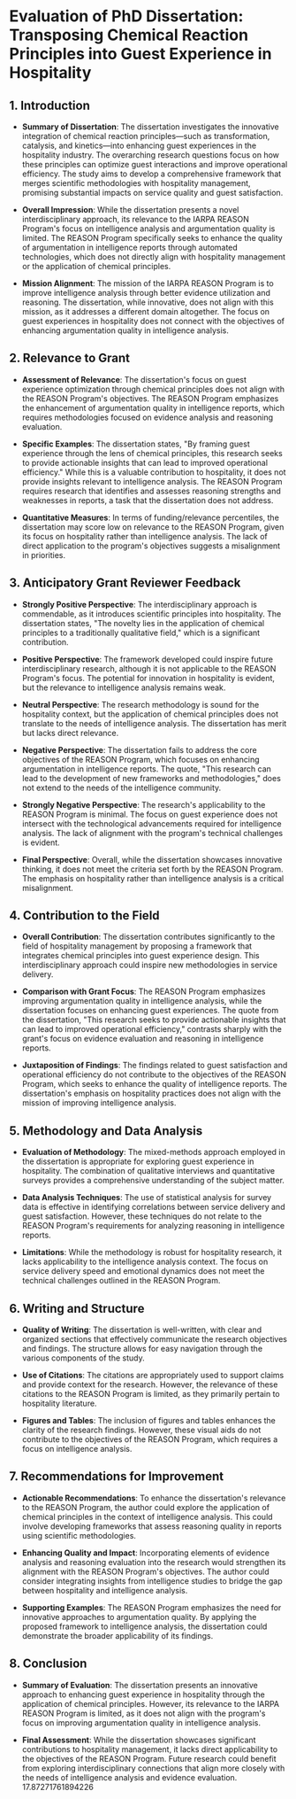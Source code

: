 # Evaluation of PhD Dissertation: Transposing Chemical Reaction Principles into Guest Experience in Hospitality

## 1. Introduction

- **Summary of Dissertation**: The dissertation investigates the innovative integration of chemical reaction principles—such as transformation, catalysis, and kinetics—into enhancing guest experiences in the hospitality industry. The overarching research questions focus on how these principles can optimize guest interactions and improve operational efficiency. The study aims to develop a comprehensive framework that merges scientific methodologies with hospitality management, promising substantial impacts on service quality and guest satisfaction.

- **Overall Impression**: While the dissertation presents a novel interdisciplinary approach, its relevance to the IARPA REASON Program's focus on intelligence analysis and argumentation quality is limited. The REASON Program specifically seeks to enhance the quality of argumentation in intelligence reports through automated technologies, which does not directly align with hospitality management or the application of chemical principles. 

- **Mission Alignment**: The mission of the IARPA REASON Program is to improve intelligence analysis through better evidence utilization and reasoning. The dissertation, while innovative, does not align with this mission, as it addresses a different domain altogether. The focus on guest experiences in hospitality does not connect with the objectives of enhancing argumentation quality in intelligence analysis.

## 2. Relevance to Grant

- **Assessment of Relevance**: The dissertation's focus on guest experience optimization through chemical principles does not align with the REASON Program's objectives. The REASON Program emphasizes the enhancement of argumentation quality in intelligence reports, which requires methodologies focused on evidence analysis and reasoning evaluation.

- **Specific Examples**: The dissertation states, "By framing guest experience through the lens of chemical principles, this research seeks to provide actionable insights that can lead to improved operational efficiency." While this is a valuable contribution to hospitality, it does not provide insights relevant to intelligence analysis. The REASON Program requires research that identifies and assesses reasoning strengths and weaknesses in reports, a task that the dissertation does not address.

- **Quantitative Measures**: In terms of funding/relevance percentiles, the dissertation may score low on relevance to the REASON Program, given its focus on hospitality rather than intelligence analysis. The lack of direct application to the program's objectives suggests a misalignment in priorities.

## 3. Anticipatory Grant Reviewer Feedback

- **Strongly Positive Perspective**: The interdisciplinary approach is commendable, as it introduces scientific principles into hospitality. The dissertation states, "The novelty lies in the application of chemical principles to a traditionally qualitative field," which is a significant contribution.

- **Positive Perspective**: The framework developed could inspire future interdisciplinary research, although it is not applicable to the REASON Program's focus. The potential for innovation in hospitality is evident, but the relevance to intelligence analysis remains weak.

- **Neutral Perspective**: The research methodology is sound for the hospitality context, but the application of chemical principles does not translate to the needs of intelligence analysis. The dissertation has merit but lacks direct relevance.

- **Negative Perspective**: The dissertation fails to address the core objectives of the REASON Program, which focuses on enhancing argumentation in intelligence reports. The quote, "This research can lead to the development of new frameworks and methodologies," does not extend to the needs of the intelligence community.

- **Strongly Negative Perspective**: The research's applicability to the REASON Program is minimal. The focus on guest experience does not intersect with the technological advancements required for intelligence analysis. The lack of alignment with the program's technical challenges is evident.

- **Final Perspective**: Overall, while the dissertation showcases innovative thinking, it does not meet the criteria set forth by the REASON Program. The emphasis on hospitality rather than intelligence analysis is a critical misalignment.

## 4. Contribution to the Field

- **Overall Contribution**: The dissertation contributes significantly to the field of hospitality management by proposing a framework that integrates chemical principles into guest experience design. This interdisciplinary approach could inspire new methodologies in service delivery.

- **Comparison with Grant Focus**: The REASON Program emphasizes improving argumentation quality in intelligence analysis, while the dissertation focuses on enhancing guest experiences. The quote from the dissertation, "This research seeks to provide actionable insights that can lead to improved operational efficiency," contrasts sharply with the grant's focus on evidence evaluation and reasoning in intelligence reports.

- **Juxtaposition of Findings**: The findings related to guest satisfaction and operational efficiency do not contribute to the objectives of the REASON Program, which seeks to enhance the quality of intelligence reports. The dissertation's emphasis on hospitality practices does not align with the mission of improving intelligence analysis.

## 5. Methodology and Data Analysis

- **Evaluation of Methodology**: The mixed-methods approach employed in the dissertation is appropriate for exploring guest experience in hospitality. The combination of qualitative interviews and quantitative surveys provides a comprehensive understanding of the subject matter.

- **Data Analysis Techniques**: The use of statistical analysis for survey data is effective in identifying correlations between service delivery and guest satisfaction. However, these techniques do not relate to the REASON Program's requirements for analyzing reasoning in intelligence reports.

- **Limitations**: While the methodology is robust for hospitality research, it lacks applicability to the intelligence analysis context. The focus on service delivery speed and emotional dynamics does not meet the technical challenges outlined in the REASON Program.

## 6. Writing and Structure

- **Quality of Writing**: The dissertation is well-written, with clear and organized sections that effectively communicate the research objectives and findings. The structure allows for easy navigation through the various components of the study.

- **Use of Citations**: The citations are appropriately used to support claims and provide context for the research. However, the relevance of these citations to the REASON Program is limited, as they primarily pertain to hospitality literature.

- **Figures and Tables**: The inclusion of figures and tables enhances the clarity of the research findings. However, these visual aids do not contribute to the objectives of the REASON Program, which requires a focus on intelligence analysis.

## 7. Recommendations for Improvement

- **Actionable Recommendations**: To enhance the dissertation's relevance to the REASON Program, the author could explore the application of chemical principles in the context of intelligence analysis. This could involve developing frameworks that assess reasoning quality in reports using scientific methodologies.

- **Enhancing Quality and Impact**: Incorporating elements of evidence analysis and reasoning evaluation into the research would strengthen its alignment with the REASON Program's objectives. The author could consider integrating insights from intelligence studies to bridge the gap between hospitality and intelligence analysis.

- **Supporting Examples**: The REASON Program emphasizes the need for innovative approaches to argumentation quality. By applying the proposed framework to intelligence analysis, the dissertation could demonstrate the broader applicability of its findings.

## 8. Conclusion

- **Summary of Evaluation**: The dissertation presents an innovative approach to enhancing guest experience in hospitality through the application of chemical principles. However, its relevance to the IARPA REASON Program is limited, as it does not align with the program's focus on improving argumentation quality in intelligence analysis.

- **Final Assessment**: While the dissertation showcases significant contributions to hospitality management, it lacks direct applicability to the objectives of the REASON Program. Future research could benefit from exploring interdisciplinary connections that align more closely with the needs of intelligence analysis and evidence evaluation. 17.87271761894226